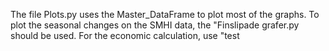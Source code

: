 The file Plots.py uses the Master_DataFrame to plot most of the graphs. To plot the seasonal changes on the SMHI data, the "Finslipade grafer.py should be used. For the economic calculation, use "test
